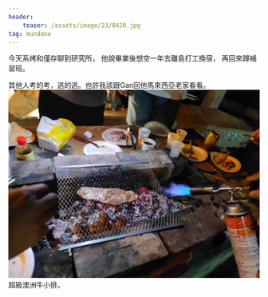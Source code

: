 ```yaml
---
header:
    teaser: /assets/image/23/0420.jpg
tag: mundane
---
```

今天系烤和僅存聊到研究所，
他說畢業後想空一年去離島打工換宿，
再回來蹲補習班。

其他人考的考，逃的逃。也許我該跟Gan回他馬來西亞老家看看。
![1](/assets/image/23/0420.jpg)
超級澳洲牛小排。
